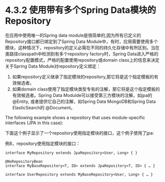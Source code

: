 # 4.3.2 使用带有多个Spring Data模块的Repository

在应用中使用唯一的Spring data module是很简单的,因为所有已定义的Repository接口都已绑定到了Spring Data Module中，有时，应用需要使用多个模块，这种情况下，repository的定义必需在不同的持久化存储中有所区别。当在类路径classpath中检测到有多个repository factory时，Spring Data进入严格的repository配置模式，严格的配置使用repository或domain class上的信息来决定关于Spring Data Module对repository定义绑定：

1. 如果repository定义继承了指定模块的repository,那它将是这个指定模板的有效候选者。
2. 如果domain class使用了指定模块类型专有的注解，那它将是这个指定模板的有效候选者。Spring Data Modulde可以接受第三方模块的注解，如jpa的@Entity, 或者提供它自己的注解，如Spring Data MongoDB和Spring Data ElasticSearch的 @Document。

The following example shows a repository that uses module-specific interfaces \(JPA in this case\):

下面这个例子显示了一个repository使用指定模块的接口，这个例子使用了jpa:

例8，repository使用指定模块的接口：

```text
interface MyRepository extends JpaRepository<User, Long> { }

@NoRepositoryBean
interface MyBaseRepository<T, ID> extends JpaRepository<T, ID> { … }

interface UserRepository extends MyBaseRepository<User, Long> { … }
```

